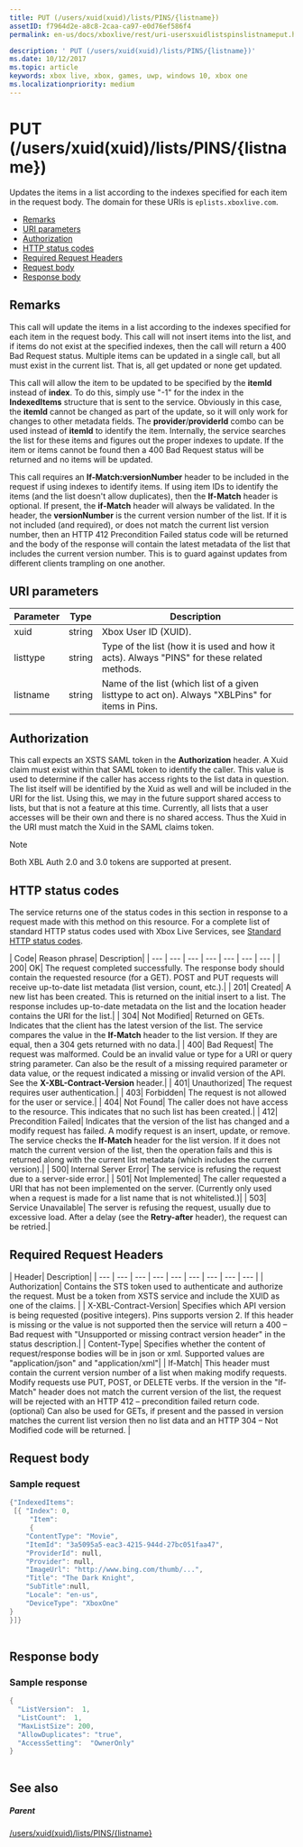 ```yaml
---
title: PUT (/users/xuid(xuid)/lists/PINS/{listname})
assetID: f7964d2e-a8c8-2caa-ca97-e0d76ef586f4
permalink: en-us/docs/xboxlive/rest/uri-usersxuidlistspinslistnameput.html

description: ' PUT (/users/xuid(xuid)/lists/PINS/{listname})'
ms.date: 10/12/2017
ms.topic: article
keywords: xbox live, xbox, games, uwp, windows 10, xbox one
ms.localizationpriority: medium
---
```

# PUT (/users/xuid(xuid)/lists/PINS/{listname})
Updates the items in a list according to the indexes specified for each item in the request body. 
The domain for these URIs is `eplists.xboxlive.com`.
 
  * [Remarks](#ID4EV)
  * [URI parameters](#ID4E1B)
  * [Authorization](#ID4EFC)
  * [HTTP status codes](#ID4ESC)
  * [Required Request Headers](#ID4EPH)
  * [Request body](#ID4EGBAC)
  * [Response body](#ID4EWBAC)
 
<a id="ID4EV"></a>

 
## Remarks
 
This call will update the items in a list according to the indexes specified for each item in the request body. This call will not insert items into the list, and if items do not exist at the specified indexes, then the call will return a 400 Bad Request status. Multiple items can be updated in a single call, but all must exist in the current list. That is, all get updated or none get updated.
 
This call will allow the item to be updated to be specified by the **itemId** instead of **index**. To do this, simply use "-1" for the index in the **IndexedItems** structure that is sent to the service. Obviously in this case, the **itemId**  cannot be changed as part of the update, so it will only work for changes to other metadata fields. The **provider**/**providerId** combo can be used instead of **itemId** to identify the item. Internally, the service searches the list for these items and figures out the proper indexes to update. If the item or items cannot be found then a 400 Bad Request status will be returned and no items will be updated.
 
This call requires an **If-Match:versionNumber** header to be included in the request if using indexes to identify items. If using item IDs to identify the items (and the list doesn't allow duplicates), then the **If-Match** header is optional. If present, the **if-Match** header will always be validated. In the header, the **versionNumber** is the current version number of the list. If it is not included (and required), or does not match the current list version number, then an HTTP 412 Precondition Failed status code will be returned and the body of the response will contain the latest metadata of the list that includes the current version number. This is to guard against updates from different clients trampling on one another.
  
<a id="ID4E1B"></a>

 
## URI parameters
 
| Parameter| Type| Description| 
| --- | --- | --- | 
| xuid| string| Xbox User ID (XUID).| 
| listtype| string| Type of the list (how it is used and how it acts). Always "PINS" for these related methods.| 
| listname| string| Name of the list (which list of a given listtype to act on). Always "XBLPins" for items in Pins.| 
  
<a id="ID4EFC"></a>

 
## Authorization
 
This call expects an XSTS SAML token in the **Authorization** header. A Xuid claim must exist within that SAML token to identify the caller. This value is used to determine if the caller has access rights to the list data in question. The list itself will be identified by the Xuid as well and will be included in the URI for the list. Using this, we may in the future support shared access to lists, but that is not a feature at this time. Currently, all lists that a user accesses will be their own and there is no shared access. Thus the Xuid in the URI must match the Xuid in the SAML claims token. 

> [!NOTE] 
> Both XBL Auth 2.0 and 3.0 tokens are supported at present. 


  
<a id="ID4ESC"></a>

 
## HTTP status codes
 
The service returns one of the status codes in this section in response to a request made with this method on this resource. For a complete list of standard HTTP status codes used with Xbox Live Services, see [Standard HTTP status codes](../../additional/httpstatuscodes.md).
 
| Code| Reason phrase| Description| 
| --- | --- | --- | --- | --- | --- | --- | 
| 200| OK| The request completed successfully. The response body should contain the requested resource (for a GET). POST and PUT requests will receive up-to-date list metadata (list version, count, etc.).| 
| 201| Created| A new list has been created. This is returned on the initial insert to a list. The response includes up-to-date metadata on the list and the location header contains the URI for the list.| 
| 304| Not Modified| Returned on GETs. Indicates that the client has the latest version of the list. The service compares the value in the <b>If-Match</b> header to the list version. If they are equal, then a 304 gets returned with no data.| 
| 400| Bad Request| The request was malformed. Could be an invalid value or type for a URI or query string parameter. Can also be the result of a missing required parameter or data value, or the request indicated a missing or invalid version of the API. See the <b>X-XBL-Contract-Version</b> header.| 
| 401| Unauthorized| The request requires user authentication.| 
| 403| Forbidden| The request is not allowed for the user or service.| 
| 404| Not Found| The caller does not have access to the resource. This indicates that no such list has been created.| 
| 412| Precondition Failed| Indicates that the version of the list has changed and a modify request has failed. A modify request is an insert, update, or remove. The service checks the <b>If-Match</b> header for the list version. If it does not match the current version of the list, then the operation fails and this is returned along with the current list metadata (which includes the current version).| 
| 500| Internal Server Error| The service is refusing the request due to a server-side error.| 
| 501| Not Implemented| The caller requested a URI that has not been implemented on the server. (Currently only used when a request is made for a list name that is not whitelisted.)| 
| 503| Service Unavailable| The server is refusing the request, usually due to excessive load. After a delay (see the <b>Retry-after</b> header), the request can be retried.| 
  
<a id="ID4EPH"></a>

 
## Required Request Headers
 
| Header| Description| 
| --- | --- | --- | --- | --- | --- | --- | --- | --- | 
| Authorization| Contains the STS token used to authenticate and authorize the request. Must be a token from XSTS service and include the XUID as one of the claims. | 
| X-XBL-Contract-Version| Specifies which API version is being requested (positive integers). Pins supports version 2. If this header is missing or the value is not supported then the service will return a 400 – Bad request with "Unsupported or missing contract version header" in the status description.| 
| Content-Type| Specifies whether the content of request/response bodies will be in json or xml. Supported values are "application/json" and "application/xml"| 
| If-Match| This header must contain the current version number of a list when making modify requests. Modify requests use PUT, POST, or DELETE verbs. If the version in the "If-Match" header does not match the current version of the list, the request will be rejected with an HTTP 412 – precondition failed return code. (optional) Can also be used for GETs, if present and the passed in version matches the current list version then no list data and an HTTP 304 – Not Modified code will be returned. | 
  
<a id="ID4EGBAC"></a>

 
## Request body
 
<a id="ID4EMBAC"></a>

 
### Sample request
 

```cpp
{"IndexedItems":
 [{	"Index": 0, 
     "Item": 
     {
	"ContentType": "Movie",
	"ItemId": "3a5095a5-eac3-4215-944d-27bc051faa47",
	"ProviderId": null,
	"Provider": null,
	"ImageUrl": "http://www.bing.com/thumb/...",
	"Title": "The Dark Knight",
	"SubTitle":null, 
	"Locale": "en-us",
	"DeviceType": "XboxOne"
}
}]}		 
      
```

   
<a id="ID4EWBAC"></a>

 
## Response body
 
<a id="ID4E3BAC"></a>

 
### Sample response
 

```cpp
{
  "ListVersion":  1,
  "ListCount":  1,
  "MaxListSize": 200,
  "AllowDuplicates": "true",
  "AccessSetting":  "OwnerOnly"
}		 
         
```

   
<a id="ID4EGCAC"></a>

 
## See also
 
<a id="ID4EICAC"></a>

 
##### Parent 

[/users/xuid(xuid)/lists/PINS/{listname}](uri-usersxuidlistspinslistname.md)

   